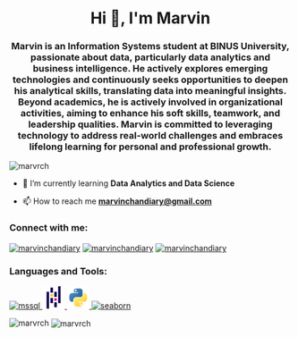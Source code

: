 <h1 align="center">Hi 👋, I'm Marvin</h1>
<h3 align="center">Marvin is an Information Systems student at BINUS University, passionate about data, particularly data analytics and business intelligence. He actively explores emerging technologies and continuously seeks opportunities to deepen his analytical skills, translating data into meaningful insights. Beyond academics, he is actively involved in organizational activities, aiming to enhance his soft skills, teamwork, and leadership qualities. Marvin is committed to leveraging technology to address real-world challenges and embraces lifelong learning for personal and professional growth.</h3>

<p align="left"> <img src="https://komarev.com/ghpvc/?username=marvrch&label=Profile%20views&color=0e75b6&style=flat" alt="marvrch" /> </p>

- 🌱 I’m currently learning **Data Analytics and Data Science**

- 📫 How to reach me **marvinchandiary@gmail.com**

<h3 align="left">Connect with me:</h3>
<p align="left">
<a href="https://linkedin.com/in/marvinchandiary" target="blank"><img align="center" src="https://raw.githubusercontent.com/rahuldkjain/github-profile-readme-generator/master/src/images/icons/Social/linked-in-alt.svg" alt="marvinchandiary" height="30" width="40" /></a>
<a href="https://kaggle.com/marvinchandiary" target="blank"><img align="center" src="https://raw.githubusercontent.com/rahuldkjain/github-profile-readme-generator/master/src/images/icons/Social/kaggle.svg" alt="marvinchandiary" height="30" width="40" /></a>
<a href="https://www.hackerrank.com/marvinchandiary" target="blank"><img align="center" src="https://raw.githubusercontent.com/rahuldkjain/github-profile-readme-generator/master/src/images/icons/Social/hackerrank.svg" alt="marvinchandiary" height="30" width="40" /></a>
</p>

<h3 align="left">Languages and Tools:</h3>
<p align="left"> <a href="https://www.microsoft.com/en-us/sql-server" target="_blank" rel="noreferrer"> <img src="https://www.svgrepo.com/show/303229/microsoft-sql-server-logo.svg" alt="mssql" width="40" height="40"/> </a> <a href="https://pandas.pydata.org/" target="_blank" rel="noreferrer"> <img src="https://raw.githubusercontent.com/devicons/devicon/2ae2a900d2f041da66e950e4d48052658d850630/icons/pandas/pandas-original.svg" alt="pandas" width="40" height="40"/> </a> <a href="https://www.python.org" target="_blank" rel="noreferrer"> <img src="https://raw.githubusercontent.com/devicons/devicon/master/icons/python/python-original.svg" alt="python" width="40" height="40"/> </a> <a href="https://seaborn.pydata.org/" target="_blank" rel="noreferrer"> <img src="https://seaborn.pydata.org/_images/logo-mark-lightbg.svg" alt="seaborn" width="40" height="40"/> </a> </p>

<p><img align="left" src="https://github-readme-stats.vercel.app/api/top-langs?username=marvrch&show_icons=true&locale=en&layout=compact" alt="marvrch" /></p>

<p>&nbsp;<img align="center" src="https://github-readme-stats.vercel.app/api?username=marvrch&show_icons=true&locale=en" alt="marvrch" /></p>

